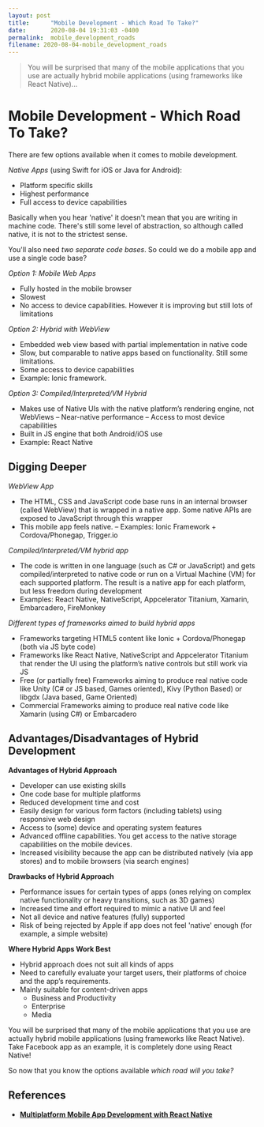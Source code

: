 ```yaml
---
layout: post
title:      "Mobile Development - Which Road To Take?"
date:       2020-08-04 19:31:03 -0400
permalink:  mobile_development_roads
filename: 2020-08-04-mobile_development_roads
---
```


> You will be surprised that many of the mobile applications that you use are actually hybrid mobile applications (using frameworks like React Native)...

# Mobile Development - Which Road To Take?

There are few options available when it comes to mobile development.

*Native Apps* (using Swift for iOS or Java for Android):
- Platform specific skills
- Highest performance
- Full access to device capabilities

Basically when you hear 'native' it doesn't mean that you are writing in machine code. There's still some level of abstraction, so although called native, it is not to the strictest sense.

You'll also need *two separate code bases*. So could we do a mobile app and use a single code base? 

*Option 1: Mobile Web Apps*
- Fully hosted in the mobile browser
- Slowest
- No access to device capabilities. However it is improving but still lots of limitations

*Option 2: Hybrid with WebView*
- Embedded web view based with partial implementation in native code 
- Slow, but comparable to native apps based on functionality. Still some limitations.
- Some access to device capabilities
- Example: Ionic framework.

*Option 3: Compiled/Interpreted/VM Hybrid*
- Makes use of Native UIs with the native platform’s rendering engine, not WebViews 
– Near-native performance 
– Access to most device capabilities 
- Built in JS engine that both Android/iOS use
- Example: React Native

## Digging Deeper

*WebView App*
- The HTML, CSS and JavaScript code base runs in an internal browser (called WebView) that is wrapped in a native app. Some native APIs are exposed to JavaScript through this wrapper
- This mobile app feels native.
– Examples: Ionic Framework + Cordova/Phonegap, Trigger.io

*Compiled/Interpreted/VM hybrid app*
- The code is written in one language (such as C# or JavaScript) and gets
compiled/interpreted to native code or run on a Virtual Machine (VM) for each supported platform. The result is a native app for each platform, but less freedom during development
- Examples: React Native, NativeScript, Appcelerator Titanium, Xamarin, Embarcadero, FireMonkey

*Different types of frameworks aimed to build hybrid apps*
- Frameworks targeting HTML5 content like Ionic + Cordova/Phonegap (both
via JS byte code)
- Frameworks like React Native, NativeScript and Appcelerator Titanium that render the UI using the platform’s native controls but still work via JS
- Free (or partially free) Frameworks aiming to produce real native code like Unity (C# or JS based, Games oriented), Kivy (Python Based) or libgdx (Java based, Game Oriented)
- Commercial Frameworks aiming to produce real native code like Xamarin
(using C#) or Embarcadero

## Advantages/Disadvantages of Hybrid Development

**Advantages of Hybrid Approach**
- Developer can use existing skills
- One code base for multiple platforms
- Reduced development time and cost
- Easily design for various form factors (including tablets) using responsive web design
- Access to (some) device and operating system features
- Advanced offline capabilities. You get access to the native storage capabilities on the mobile devices. 
- Increased visibility because the app can be distributed natively (via app stores) and to mobile browsers (via search engines)

**Drawbacks of Hybrid Approach**
- Performance issues for certain types of apps (ones relying
on complex native functionality or heavy transitions, such
as 3D games)
- Increased time and effort required to mimic a native UI and
feel
- Not all device and native features (fully) supported
- Risk of being rejected by Apple if app does not feel 'native'
enough (for example, a simple website)

**Where Hybrid Apps Work Best**
- Hybrid approach does not suit all kinds of apps
- Need to carefully evaluate your target users, their
platforms of choice and the app’s requirements.
- Mainly suitable for content-driven apps
  - Business and Productivity
  - Enterprise
  - Media

You will be surprised that many of the mobile applications that you use are actually hybrid mobile applications (using frameworks like React Native). Take Facebook app as an example, it is completely done using React Native!

So now that you know the options available *which road will you take?*

## References
- [**Multiplatform Mobile App Development with React Native**](https://www.coursera.org/learn/react-native)